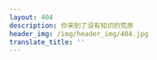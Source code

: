 ```yaml
---
layout: 404
description: 你来到了没有知识的荒原
header_img: /img/header_img/404.jpg
translate_title: ''
---
```

